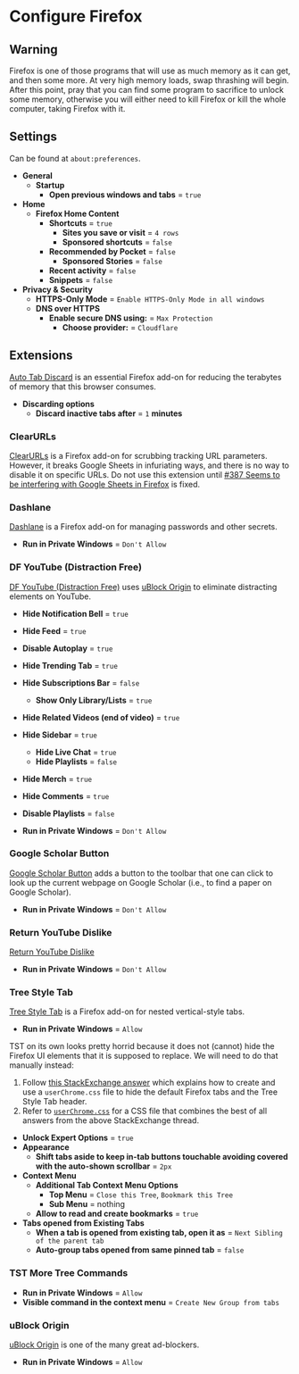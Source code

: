 # Configure Firefox

## Warning

Firefox is one of those programs that will use as much memory as it can get, and then some more.
At very high memory loads, swap thrashing will begin.
After this point, pray that you can find some program to sacrifice to unlock some memory, otherwise you will either need to kill Firefox or kill the whole computer, taking Firefox with it.

## Settings

Can be found at `about:preferences`.

- **General**
  - **Startup**
    - **Open previous windows and tabs** = `true`
- **Home**
  - **Firefox Home Content**
    - **Shortcuts** = `true`
      - **Sites you save or visit** = `4 rows`
      - **Sponsored shortcuts** = `false`
    - **Recommended by Pocket** = `false`
      - **Sponsored Stories** = `false`
    - **Recent activity** = `false`
    - **Snippets** = `false`
- **Privacy & Security**
  - **HTTPS-Only Mode** = `Enable HTTPS-Only Mode in all windows`
  - **DNS over HTTPS**
    - **Enable secure DNS using:** = `Max Protection`
      - **Choose provider:** = `Cloudflare`

## Extensions

[Auto Tab Discard](https://addons.mozilla.org/firefox/addon/auto-tab-discard/) is an essential Firefox add-on for reducing the terabytes of memory that this browser consumes.

- **Discarding options**
  - **Discard inactive tabs after** = `1` **minutes**

### ClearURLs

[ClearURLs](https://addons.mozilla.org/en-CA/firefox/addon/clearurls/) is a Firefox add-on for scrubbing tracking URL parameters.
However, it breaks Google Sheets in infuriating ways, and there is no way to disable it on specific URLs.
Do not use this extension until [#387 Seems to be interfering with Google Sheets in Firefox](https://github.com/ClearURLs/Addon/issues/387) is fixed.

### Dashlane

[Dashlane](https://addons.mozilla.org/firefox/addon/dashlane/) is a Firefox add-on for managing passwords and other secrets.

- **Run in Private Windows** = `Don't Allow`

### DF YouTube (Distraction Free)

[DF YouTube (Distraction Free)](https://addons.mozilla.org/firefox/addon/df-youtube/) uses [uBlock Origin](#ublock-origin) to eliminate distracting elements on YouTube.

- **Hide Notification Bell** = `true`
- **Hide Feed** = `true`
- **Disable Autoplay** = `true`
- **Hide Trending Tab** = `true`
- **Hide Subscriptions Bar** = `false`
  - **Show Only Library/Lists** = `true`
- **Hide Related Videos (end of video)** = `true`
- **Hide Sidebar** = `true`
  - **Hide Live Chat** = `true`
  - **Hide Playlists** = `false`
- **Hide Merch** = `true`
- **Hide Comments** = `true`
- **Disable Playlists** = `false`

- **Run in Private Windows** = `Don't Allow`

### Google Scholar Button

[Google Scholar Button](https://addons.mozilla.org/firefox/addon/google-scholar-button/) adds a button to the toolbar that one can click to look up the current webpage on Google Scholar (i.e., to find a paper on Google Scholar).

- **Run in Private Windows** = `Don't Allow`

### Return YouTube Dislike

[Return YouTube Dislike](https://addons.mozilla.org/firefox/addon/return-youtube-dislikes/)

- **Run in Private Windows** = `Don't Allow`

### Tree Style Tab

[Tree Style Tab](https://addons.mozilla.org/firefox/addon/tree-style-tab/) is a Firefox add-on for nested vertical-style tabs.

- **Run in Private Windows** = `Allow`

TST on its own looks pretty horrid because it does not (cannot) hide the Firefox UI elements that it is supposed to replace.
We will need to do that manually instead:

1. Follow [this StackExchange answer](https://superuser.com/a/1619663) which explains how to create and use a `userChrome.css` file to hide the default Firefox tabs and the Tree Style Tab header.
2. Refer to [`userChrome.css`](./userChrome.css) for a CSS file that combines the best of all answers from the above StackExchange thread.

- **Unlock Expert Options** = `true`
- **Appearance**
  - **Shift tabs aside to keep in-tab buttons touchable avoiding covered with the auto-shown scrollbar** = `2px`
- **Context Menu**
  - **Additional Tab Context Menu Options**
    - **Top Menu** = `Close this Tree`, `Bookmark this Tree`
    - **Sub Menu** = nothing
  - **Allow to read and create bookmarks** = `true`
- **Tabs opened from Existing Tabs**
  - **When a tab is opened from existing tab, open it as** = `Next Sibling of the parent tab`
  - **Auto-group tabs opened from same pinned tab** = `false`

### TST More Tree Commands

- **Run in Private Windows** = `Allow`
- **Visible command in the context menu** = `Create New Group from tabs`

### uBlock Origin

[uBlock Origin](https://addons.mozilla.org/firefox/addon/ublock-origin/) is one of the many great ad-blockers.

- **Run in Private Windows** = `Allow`
